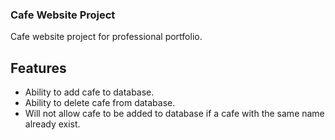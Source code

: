 ### Cafe Website Project

Cafe website project for professional portfolio.

## Features

- Ability to add cafe to database.
- Ability to delete cafe from database.
- Will not allow cafe to be added to database if a cafe with the same name already exist.
